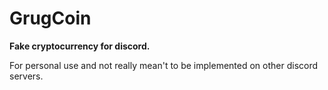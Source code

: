 # GrugCoin
**Fake cryptocurrency for discord.**

For personal use and not really mean't to be implemented on other discord servers.
